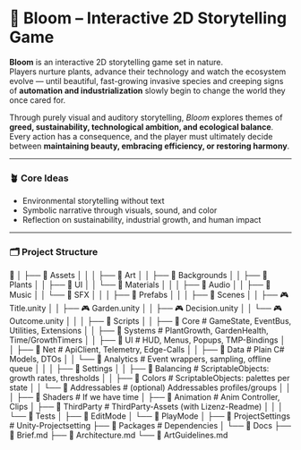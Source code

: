 # 🌸 Bloom – Interactive 2D Storytelling Game

**Bloom** is an interactive 2D storytelling game set in nature.  
Players nurture plants, advance their technology and watch the ecosystem evolve — until beautiful, fast-growing invasive species and creeping signs of **automation and industrialization** slowly begin to change the world they once cared for.  

Through purely visual and auditory storytelling, *Bloom* explores themes of **greed, sustainability, technological ambition, and ecological balance**.  
Every action has a consequence, and the player must ultimately decide between **maintaining beauty, embracing efficiency, or restoring harmony**.

---

### 🪴 Core Ideas
- Environmental storytelling without text  
- Symbolic narrative through visuals, sound, and color  
- Reflection on sustainability, industrial growth, and human impact  

---

### 🗂️ Project Structure
📁 <Repo-Root>
│
├── 📁 Assets
│   │
│   ├── 📁 Art
│   │   ├── 📁 Backgrounds
│   │   ├── 📁 Plants
│   │   ├── 📁 UI
│   │   └── 📁 Materials
│   │
│   ├── 📁 Audio
│   │   ├── 📁 Music
│   │   └── 📁 SFX
│   │
│   ├── 📁 Prefabs
│   │
│   ├── 📁 Scenes
│   │   ├── 🎮 Title.unity
│   │   ├── 🎮 Garden.unity
│   │   ├── 🎮 Decision.unity
│   │   └── 🎮 Outcome.unity
│   │
│   ├── 📁 Scripts
│   │   ├── 📁 Core          # GameState, EventBus, Utilities, Extensions
│   │   ├── 📁 Systems       # PlantGrowth, GardenHealth, Time/GrowthTimers
│   │   ├── 📁 UI            # HUD, Menus, Popups, TMP-Bindings
│   │   ├── 📁 Net           # ApiClient, Telemetry, Edge-Calls
│   │   ├── 📁 Data          # Plain C# Models, DTOs
│   │   └── 📁 Analytics     # Event wrappers, sampling, offline queue
│   │
│   ├── 📁 Settings
│   │   ├── 📁 Balancing     # ScriptableObjects: growth rates, thresholds
│   │   ├── 📁 Colors        # ScriptableObjects: palettes per state
│   │   └── 📁 Addressables  # (optional) Addressables profiles/groups
│   │
│   ├── 📁 Shaders           # If we have time
│   ├── 📁 Animation         # Anim Controller, Clips
│   ├── 📁 ThirdParty        # ThirdParty-Assets (with Lizenz-Readme)
│   │
│   └── 📁 Tests
│       ├── 📁 EditMode
│       └── 📁 PlayMode
│
├── 📁 ProjectSettings       # Unity-Projectsetting
├── 📁 Packages              # Dependencies
│
└── 📁 Docs
    ├── 📝 Brief.md
    ├── 📝 Architecture.md
    └── 📝 ArtGuidelines.md


